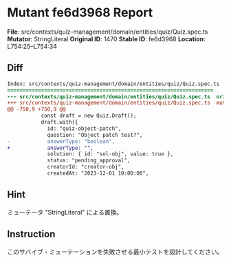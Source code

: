 # Mutant fe6d3968 Report

**File**: src/contexts/quiz-management/domain/entities/quiz/Quiz.spec.ts
**Mutator**: StringLiteral
**Original ID**: 1470
**Stable ID**: fe6d3968
**Location**: L754:25–L754:34

## Diff

```diff
Index: src/contexts/quiz-management/domain/entities/quiz/Quiz.spec.ts
===================================================================
--- src/contexts/quiz-management/domain/entities/quiz/Quiz.spec.ts	original
+++ src/contexts/quiz-management/domain/entities/quiz/Quiz.spec.ts	mutated #1470
@@ -750,9 +750,9 @@
           const draft = new Quiz.Draft();
           draft.with({
             id: "quiz-object-patch",
             question: "Object patch test?",
-            answerType: "boolean",
+            answerType: "",
             solution: { id: "sol-obj", value: true },
             status: "pending_approval",
             creatorId: "creator-obj",
             createdAt: "2023-12-01 10:00:00",
```

## Hint

ミューテータ "StringLiteral" による置換。

## Instruction

このサバイブ・ミューテーションを失敗させる最小テストを設計してください。
